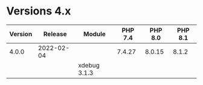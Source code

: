 <!-- markdownlint-disable MD013 -->
# Versions 4.x

| Version | Release    | Module            | PHP 7.4 | PHP 8.0 | PHP 8.1 |
|---------|------------|-------------------|---------|---------|---------|
| 4.0.0   | 2022-02-04 |                   |  7.4.27 |  8.0.15 |  8.1.2  |
|         |            | xdebug 3.1.3      |         |         |         |
